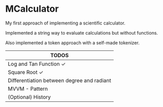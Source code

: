 # MCalculator
My first approach of implementing a scientific calculator.

Implemented a string way to evaluate calculations but without functions.

Also implemented a token approach with a self-made tokenizer.

| TODOS |
|-------|
|Log and Tan Function ✓|
|Square Root ✓|
|Differentiation between degree and radiant|
|MVVM - Pattern|
|(Optional) History|
